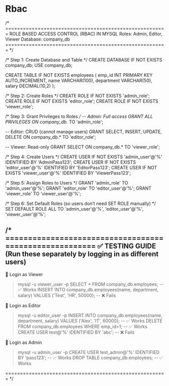 # Rbac
/* =======================================================
   ROLE BASED ACCESS CONTROL (RBAC) IN MYSQL
   Roles: Admin, Editor, Viewer
   Database: company_db
   ======================================================= */

/* Step 1: Create Database and Table */
CREATE DATABASE IF NOT EXISTS company_db;
USE company_db;

CREATE TABLE IF NOT EXISTS employees (
    emp_id INT PRIMARY KEY AUTO_INCREMENT,
    name VARCHAR(100),
    department VARCHAR(50),
    salary DECIMAL(10,2)
);

/* Step 2: Create Roles */
CREATE ROLE IF NOT EXISTS 'admin_role';
CREATE ROLE IF NOT EXISTS 'editor_role';
CREATE ROLE IF NOT EXISTS 'viewer_role';

/* Step 3: Grant Privileges to Roles */
-- Admin: Full access
GRANT ALL PRIVILEGES ON company_db.* TO 'admin_role';

-- Editor: CRUD (cannot manage users)
GRANT SELECT, INSERT, UPDATE, DELETE ON company_db.* TO 'editor_role';

-- Viewer: Read-only
GRANT SELECT ON company_db.* TO 'viewer_role';

/* Step 4: Create Users */
CREATE USER IF NOT EXISTS 'admin_user'@'%' IDENTIFIED BY 'AdminPass123';
CREATE USER IF NOT EXISTS 'editor_user'@'%' IDENTIFIED BY 'EditorPass123';
CREATE USER IF NOT EXISTS 'viewer_user'@'%' IDENTIFIED BY 'ViewerPass123';

/* Step 5: Assign Roles to Users */
GRANT 'admin_role' TO 'admin_user'@'%';
GRANT 'editor_role' TO 'editor_user'@'%';
GRANT 'viewer_role' TO 'viewer_user'@'%';

/* Step 6: Set Default Roles (so users don’t need SET ROLE manually) */
SET DEFAULT ROLE ALL TO 'admin_user'@'%', 'editor_user'@'%', 'viewer_user'@'%';

/* =======================================================
   ✅ TESTING GUIDE (Run these separately by logging in as different users)
   -------------------------------------------------------

   🔹 Login as Viewer
   > mysql -u viewer_user -p
   > SELECT * FROM company_db.employees;   -- ✅ Works
   > INSERT INTO company_db.employees(name, department, salary) VALUES ('Test', 'HR', 50000); -- ❌ Fails

   🔹 Login as Editor
   > mysql -u editor_user -p
   > INSERT INTO company_db.employees(name, department, salary) VALUES ('Alex', 'IT', 60000); -- ✅ Works
   > DELETE FROM company_db.employees WHERE emp_id=1; -- ✅ Works
   > CREATE USER test@'%' IDENTIFIED BY 'abc'; -- ❌ Fails

   🔹 Login as Admin
   > mysql -u admin_user -p
   > CREATE USER test_admin@'%' IDENTIFIED BY 'pass123'; -- ✅ Works
   > DROP TABLE company_db.employees; -- ✅ Works

   ======================================================= */
